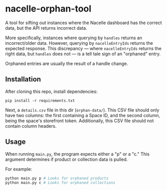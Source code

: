 # nacelle-orphan-tool

A tool for sifting out instances where the Nacelle dashboard has the correct data, but the API returns incorrect data. 

More specifically, instances where querying by `handles` returns an incorrect/older data. However, querying by `nacelleEntryIds` returns the expected response. This discrepancy — where `nacelleEntryIds` returns the right data, but `handles` does not — is a tell tale sign of an "orphaned" entry. 

Orphaned entries are usually the result of a handle change. 

## Installation

After cloning this repo, install dependencies:

```
pip install -r requirements.txt
```

Next, a `details.csv` file in this dir (`orphan-data/`). This CSV file should only have two columns: the first containing a Space ID, and the second column, being the space's storefront token. Additionally, this CSV file should not contain column headers. 

## Usage

When running `main.py`, the program expects either a "p" or a "c." This argument determines if product or collection data is pulled. 

For example:

```python
python main.py p # Looks for orphaned products
python main.py c # Looks for orphaned collections
```